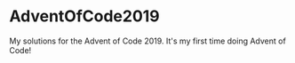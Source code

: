# AdventOfCode2019
My solutions for the Advent of Code 2019. It's my first time doing Advent of Code!
